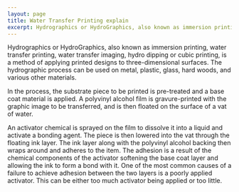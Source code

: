 ```yaml
---
layout: page
title: Water Transfer Printing explain
excerpt: Hydrographics or HydroGraphics, also known as immersion printing, water transfer printing, water transfer imaging
---
```


Hydrographics or HydroGraphics, also known as immersion printing, water transfer printing, water transfer imaging, hydro dipping or cubic printing, is a method of applying printed designs to three-dimensional surfaces. The hydrographic process can be used on metal, plastic, glass, hard woods, and various other materials.

In the process, the substrate piece to be printed is pre-treated and a base coat material is applied. A polyvinyl alcohol film is gravure-printed with the graphic image to be transferred, and is then floated on the surface of a vat of water.

An activator chemical is sprayed on the film to dissolve it into a liquid and activate a bonding agent. The piece is then lowered into the vat through the floating ink layer. The ink layer along with the polyvinyl alcohol backing then wraps around and adheres to the item. The adhesion is a result of the chemical components of the activator softening the base coat layer and allowing the ink to form a bond with it. One of the most common causes of a failure to achieve adhesion between the two layers is a poorly applied activator. This can be either too much activator being applied or too little.
